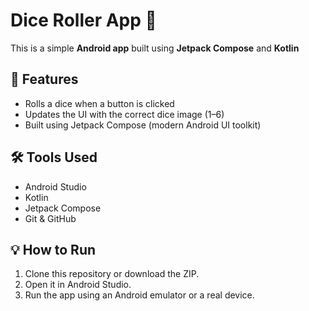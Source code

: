 # Dice Roller App 🎲

This is a simple **Android app** built using **Jetpack Compose** and **Kotlin** 

## 📱 Features
- Rolls a dice when a button is clicked
- Updates the UI with the correct dice image (1–6)
- Built using Jetpack Compose (modern Android UI toolkit)

## 🛠️ Tools Used
- Android Studio
- Kotlin
- Jetpack Compose
- Git & GitHub

## 💡 How to Run
1. Clone this repository or download the ZIP.
2. Open it in Android Studio.
3. Run the app using an Android emulator or a real device.



